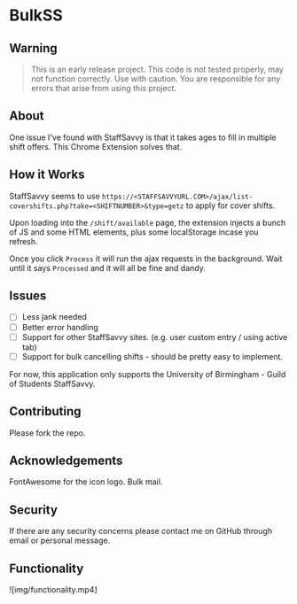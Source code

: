 # BulkSS

## Warning

>This is an early release project. This code is not tested properly, may not function correctly. Use with caution. You are responsible for any errors that arise from using this project.

## About

One issue I've found with StaffSavvy is that it takes ages to fill in multiple shift offers. This Chrome Extension solves that.

## How it Works

StaffSavvy seems to use ```https://<STAFFSAVVYURL.COM>/ajax/list-covershifts.php?take=<SHIFTNUMBER>&type=getz``` to apply for cover shifts.

Upon loading into the ```/shift/available``` page, the extension injects a bunch of JS and some HTML elements, plus some localStorage incase you refresh.

Once you click ```Process``` it will run the ajax requests in the background. Wait until it says ```Processed``` and it will all be fine and dandy.

## Issues

- [ ] Less jank needed
- [ ] Better error handling
- [ ] Support for other StaffSavvy sites. (e.g. user custom entry / using active tab)
- [ ] Support for bulk cancelling shifts - should be pretty easy to implement.

For now, this application only supports the University of Birmingham - Guild of Students StaffSavvy.

## Contributing

Please fork the repo.

## Acknowledgements

FontAwesome for the icon logo. Bulk mail.

## Security

If there are any security concerns please contact me on GitHub through email or personal message.

## Functionality

![img/functionality.mp4]
